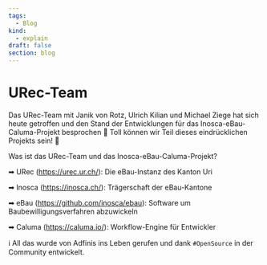 ```yaml
---
tags:
  - Blog
kind:
  - explain
draft: false
section: blog
---
```

# URec-Team

Das URec-Team mit Janik von Rotz, Ulrich Kilian und Michael Ziege hat sich heute getroffen und den Stand der Entwicklungen für das Inosca-eBau-Caluma-Projekt besprochen 💪 Toll können wir Teil dieses eindrücklichen Projekts sein! 🙌 

Was ist das URec-Team und das Inosca-eBau-Caluma-Projekt?

➡ URec (https://urec.ur.ch/): Die eBau-Instanz des Kanton Uri

➡ Inosca (https://inosca.ch/): Trägerschaft der eBau-Kantone

➡ eBau (https://github.com/inosca/ebau): Software um Baubewilligungsverfahren abzuwickeln

➡ Caluma (https://caluma.io/): Workflow-Engine für Entwickler

ℹ All das wurde von Adfinis ins Leben gerufen und dank `#OpenSource` in der Community entwickelt.